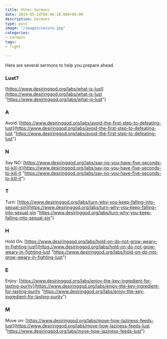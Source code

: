 ```yaml
---
title: Other Sermons
date: 2019-05-14T08:46:10.000+00:00
description: Sermons
type: post
image: "/images/secure.jpg"
categories:
- sermons
tags:
- fight

---
```

Here are several sermons to help you prepare ahead.

### Lust?

[https://www.desiringgod.org/labs/what-is-lust](https://www.desiringgod.org/labs/what-is-lust "https://www.desiringgod.org/labs/what-is-lust")

### A

Avoid: [https://www.desiringgod.org/labs/avoid-the-first-step-to-defeating-lust](https://www.desiringgod.org/labs/avoid-the-first-step-to-defeating-lust "https://www.desiringgod.org/labs/avoid-the-first-step-to-defeating-lust")

### N

Say NO: [https://www.desiringgod.org/labs/say-no-you-have-five-seconds-to-kill-it](https://www.desiringgod.org/labs/say-no-you-have-five-seconds-to-kill-it "https://www.desiringgod.org/labs/say-no-you-have-five-seconds-to-kill-it")

### T

Turn: [https://www.desiringgod.org/labs/turn-why-you-keep-falling-into-sexual-sin](https://www.desiringgod.org/labs/turn-why-you-keep-falling-into-sexual-sin "https://www.desiringgod.org/labs/turn-why-you-keep-falling-into-sexual-sin")

### H

Hold On: [https://www.desiringgod.org/labs/hold-on-do-not-grow-weary-in-fighting-lust](https://www.desiringgod.org/labs/hold-on-do-not-grow-weary-in-fighting-lust "https://www.desiringgod.org/labs/hold-on-do-not-grow-weary-in-fighting-lust")

### E

Enjoy: [https://www.desiringgod.org/labs/enjoy-the-key-ingredient-for-lasting-purity](https://www.desiringgod.org/labs/enjoy-the-key-ingredient-for-lasting-purity "https://www.desiringgod.org/labs/enjoy-the-key-ingredient-for-lasting-purity")

### M

Move on: [https://www.desiringgod.org/labs/move-how-laziness-feeds-lust](https://www.desiringgod.org/labs/move-how-laziness-feeds-lust "https://www.desiringgod.org/labs/move-how-laziness-feeds-lust")